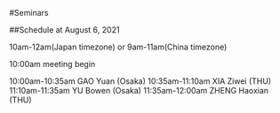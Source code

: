 #Seminars 

##Schedule at August 6, 2021

10am-12am(Japan timezone) or 9am-11am(China timezone)

10:00am meeting begin
    
10:00am-10:35am GAO Yuan (Osaka)
10:35am-11:10am XIA Ziwei (THU)
11:10am-11:35am YU Bowen (Osaka)
11:35am-12:00am ZHENG Haoxian (THU)





